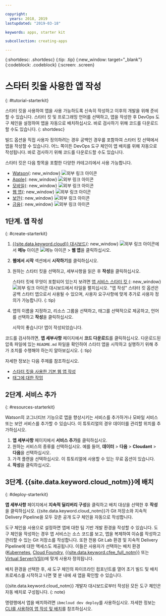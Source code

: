 ```yaml
---

copyright:
  years: 2018, 2019
lastupdated: "2019-03-18"

keywords: apps, starter kit

subcollection: creating-apps

---
```


{:shortdesc: .shortdesc}
{:tip: .tip}
{:new_window: target="_blank"}
{:codeblock: .codeblock}
{:screen: .screen}

# 스타터 킷을 사용한 앱 작성
{: #tutorial-starterkit}

스타터 킷을 사용하여 앱을 사용 가능하도록 신속히 작성하고 이후의 개발을 위해 준비할 수 있습니다. 스타터 킷 및 프로그래밍 언어를 선택하고, 앱을 작성한 후 DevOps 도구 체인을 설정하여 앱을 자동으로 배치하십시오. 바로 검사하기 위해 코드를 다운로드할 수도 있습니다.
{: shortdesc}

빌드 옵션을 직접 사용자 정의하려는 경우 공백인 경우를 포함하여 스타터 킷 선택에서 앱을 작성할 수 있습니다. 어느 쪽이든 DevOps 도구 체인이 앱 배치를 위해 자동으로 작성됩니다. 바로 검사하기 위해 코드를 다운로드할 수도 있습니다.

스타터 킷은 다음 항목을 포함한 다양한 카테고리에서 사용 가능합니다.
* [Watson](https://{DomainName}/developer/watson/dashboard){: new_window} ![외부 링크 아이콘](../../icons/launch-glyph.svg "외부 링크 아이콘")
* [Apple](https://{DomainName}/developer/appledevelopment/dashboard){: new_window} ![외부 링크 아이콘](../../icons/launch-glyph.svg "외부 링크 아이콘")
* [모바일](https://{DomainName}/developer/mobile/dashboard){: new_window} ![외부 링크 아이콘](../../icons/launch-glyph.svg "외부 링크 아이콘")
* [웹 앱](https://{DomainName}/developer/appservice/dashboard){: new_window} ![외부 링크 아이콘](../../icons/launch-glyph.svg "외부 링크 아이콘")
* [보안](https://{DomainName}/developer/security/dashboard){: new_window} ![외부 링크 아이콘](../../icons/launch-glyph.svg "외부 링크 아이콘")
* [금융](https://{DomainName}/developer/finance/dashboard){: new_window} ![외부 링크 아이콘](../../icons/launch-glyph.svg "외부 링크 아이콘")

## 1단계. 앱 작성
{: #create-starterkit}

1. [{{site.data.keyword.cloud}} 대시보드](https://{DomainName}){: new_window} ![외부 링크 아이콘](../icons/launch-glyph.svg "외부 링크 아이콘")에서 **메뉴** 아이콘 ![메뉴 아이콘](../../icons/icon_hamburger.svg) > **웹 앱**을 클릭하십시오.

2. **웹에서 시작** 섹션에서 **시작하기**를 클릭하십시오.

3. 원하는 스타터 킷을 선택하고, 세부사항을 읽은 후 **작성**을 클릭하십시오.
    
    스타터 킷에 무엇이 포함되어 있는지 보려면 [앱 서비스 스타터 킷 ](https://{DomainName}/developer/appservice/starter-kits){: new_window} ![외부 링크 아이콘](../../icons/launch-glyph.svg "외부 링크 아이콘") 대시보드에서 타일을 펼치십시오. "앱 작성" 스타터 킷 옵션은 공백 스타터 앱으로서 사용될 수 있으며, 사용자 요구사항에 맞게 추가로 사용자 정의가 가능합니다.
    {: tip}

4. 앱의 이름을 지정하고, 리소스 그룹을 선택하고, 태그를 선택적으로 제공하고, 언어를 선택하고 **작성**을 클릭하십시오.
    
    시작이 좋습니다! 앱이 작성되었습니다.

코드를 검사하려면, **앱 세부사항** 페이지에서 **코드 다운로드**를 클릭하십시오. 다운로드된 압축 파일에 있는 `README.md` 파일을 확인하여 스타터 앱을 시작하고 실행하기 위해 추가 조치를 수행해야 하는지 알아보십시오.
{: tip}

자세한 정보는 다음 주제를 참조하십시오.
 * [스타터 킷을 사용한 기본 웹 앱 작성](/docs/apps/tutorials?topic=creating-apps-tutorial-webapp)
 * [태그에 대한 작업](/docs/resources?topic=resources-tag)

## 2단계. 서비스 추가
{: #resources-starterkit}

Watson의 코그너티브 기능으로 앱을 향상시키는 서비스를 추가하거나 모바일 서비스 또는 보안 서비스를 추가할 수 있습니다. 이 튜토리얼의 경우 데이터를 관리할 위치를 추가하십시오.

1. **앱 세부사항** 페이지에서 **서비스 추가**를 클릭하십시오.
2. 원하는 서비스의 종류를 선택하십시오. 예를 들어, **데이터** > **다음** > **Cloudant** > **다음**을 선택하십시오.
3. 가격 플랜을 선택하십시오. 이 튜토리얼에 사용할 수 있는 무료 옵션이 있습니다.
4. **작성**을 클릭하십시오.

## 3단계. {{site.data.keyword.cloud_notm}}에 배치
{: #deploy-starterkit}

**앱 세부사항** 페이지에서 **지속적 딜리버리 구성**을 클릭하고 배치 대상을 선택한 후 **작성**을 클릭하십시오. {{site.data.keyword.cloud_notm}}가 Git 저장소와 지속적 Delivery Pipeline을 모두 갖춘 공개 도구 체인을 자동으로 작성합니다.

도구 체인을 사용으로 설정하면 앱에 대한 팀 기반 개발 환경을 작성할 수 있습니다. 도구 체인을 작성하는 경우 앱 서비스는 소스 코드를 보고, 앱을 복제하여 이슈를 작성하고 관리할 수 있는 Git 저장소를 작성합니다. 또한 전용 Git Lab 환경 및 지속적 Delivery Pipeline에 대한 액세스도 제공됩니다. 이들은 사용자가 선택하는 배치 환경([Kubernetes](/docs/containers?topic=containers-container_index), [Cloud Foundry](/docs/cloud-foundry-public?topic=cloud-foundry-public-about-cf), [{{site.data.keyword.cfee_full_notm}}](/docs/cloud-foundry?topic=cloud-foundry-about) 또는 [Virtual Server(VSI)](/docs/vsi?topic=virtual-servers-getting-started-with-virtual-servers))에 맞게 사용자 정의됩니다.

배치 환경을 선택한 후, 새 도구 체인의 파이프라인 컴포넌트를 열어 초기 빌드 및 배치 프로세스를 시작하고 나면 몇 분 내에 새 앱을 확인할 수 있습니다.

{{site.data.keyword.cloud_notm}} 개발자 대시보드로부터 작성된 모든 도구 체인은 자동 배치로 구성됩니다.
{: note}

명령행에서 앱을 배치하려면 `ibmcloud dev deploy`를 사용하십시오. 자세한 정보는 [CLI를 사용하여 앱 작성 및 배치](/docs/apps?topic=creating-apps-create-deploy-app-cli)를 참조하십시오.
